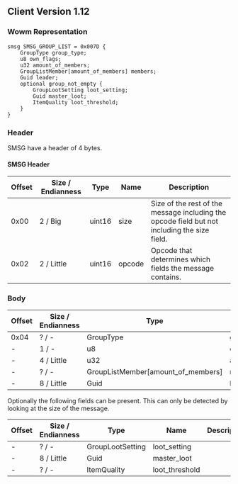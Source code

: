 ## Client Version 1.12

### Wowm Representation
```rust,ignore
smsg SMSG_GROUP_LIST = 0x007D {
    GroupType group_type;    
    u8 own_flags;    
    u32 amount_of_members;    
    GroupListMember[amount_of_members] members;    
    Guid leader;    
    optional group_not_empty {    
        GroupLootSetting loot_setting;        
        Guid master_loot;        
        ItemQuality loot_threshold;        
    }    
}

```
### Header
SMSG have a header of 4 bytes.

#### SMSG Header
| Offset | Size / Endianness | Type   | Name   | Description |
| ------ | ----------------- | ------ | ------ | ----------- |
| 0x00   | 2 / Big           | uint16 | size   | Size of the rest of the message including the opcode field but not including the size field.|
| 0x02   | 2 / Little        | uint16 | opcode | Opcode that determines which fields the message contains.|
### Body
| Offset | Size / Endianness | Type | Name | Description |
| ------ | ----------------- | ---- | ---- | ----------- |
| 0x04 | ? / - | GroupType | group_type |  |
| - | 1 / - | u8 | own_flags |  |
| - | 4 / Little | u32 | amount_of_members |  |
| - | ? / - | GroupListMember[amount_of_members] | members |  |
| - | 8 / Little | Guid | leader |  |

Optionally the following fields can be present. This can only be detected by looking at the size of the message.

| Offset | Size / Endianness | Type | Name | Description |
| ------ | ----------------- | ---- | ---- | ----------- |
| - | ? / - | GroupLootSetting | loot_setting |  |
| - | 8 / Little | Guid | master_loot |  |
| - | ? / - | ItemQuality | loot_threshold |  |
